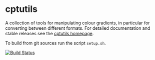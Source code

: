 <!-- This is the README for Github -->

cptutils
========

A collection of tools for manipulating colour gradients, in particular for converting between different formats.  For detailed documentation and stable releases see the [cptutils homepage](http://soliton.vm.bytemark.co.uk/pub/jjg/en/code/cptutils.html).

To build from git sources run the script `setup.sh`. 

[![Build Status](https://travis-ci.org/jjgreen/cptutils.png)](https://travis-ci.org/jjgreen/cptutils)